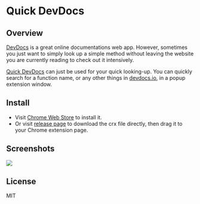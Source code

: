 # Quick DevDocs

## Overview
[DevDocs](https://github.com/Thibaut/devdocs) is a great online documentations web app. However, sometimes you just want to simply look up a simple method without leaving the website you are currently reading to check out it intensively.

[Quick DevDocs](https://chrome.google.com/webstore/detail/quick-devdocs/kdjoccdpjblcefijcfhnjoljodddedpj) can just be used for your quick looking-up. You can quickly search for a function name, or any other things in [devdocs.io](http://devdocs.io), in a popup extension window.

## Install

+ Visit [Chrome Web Store](https://chrome.google.com/webstore/detail/quick-devdocs/kdjoccdpjblcefijcfhnjoljodddedpj) to install it.
+ Or visit [release page](https://github.com/arianrhodsandlot/Quick-DevDocs/releases) to download the crx file directly, then drag it to your Chrome extension page.

## Screenshots

![](http://i.imgur.com/KiFjEjK.gif)

## License

MIT
